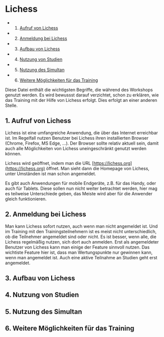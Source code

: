 # Lichess

<!-- vscode-markdown-toc -->
* 1. [Aufruf von Lichess](#AufrufvonLichess)
* 2. [Anmeldung bei Lichess](#AnmeldungbeiLichess)
* 3. [Aufbau von Lichess](#AufbauvonLichess)
* 4. [Nutzung von Studien](#NutzungvonStudien)
* 5. [Nutzung des Simultan](#NutzungdesSimultan)
* 6. [Weitere Möglichkeiten für das Training](#WeitereMglichkeitenfrdasTraining)

<!-- vscode-markdown-toc-config
	numbering=true
	autoSave=true
	/vscode-markdown-toc-config -->
<!-- /vscode-markdown-toc -->

Diese Datei enthält die wichtigsten Begriffe, die während des Workshops genutzt werden. Es wird bewussst darauf verzichtet, schon zu erklären, wie das Training mit der Hilfe von Lichess erfolgt. Dies erfolgt an einer anderen Stelle.

## 1. <a name='AufrufvonLichess'></a>Aufruf von Lichess

Lichess ist eine umfangreiche Anwendung, die über das Internet erreichbar ist. Im Regelfall nutzen Benutzer bei Lichess ihren installierten Browser (Chrome, Firefox, MS Edge, ...). Der Browser sollte relativ aktuell sein, damit auch alle Möglichkeiten von Lichess uneingeschränkt genutzt werden können.

Lichess wird geöffnet, indem man die URL [https://lichess.org](https://lichess.org) öffnet. Man sieht dann die Homepage von Lichess, unter Umständen ist man schon angemeldet.

Es gibt auch Anwendungen für mobile Endgeräte, z.B. für das Handy, oder auch für Tablets. Diese sollen nun nicht weiter betrachtet werden, hier mag es teilweise Unterschiede geben, das Meiste wird aber für die Anwender gleich funktionieren.

## 2. <a name='AnmeldungbeiLichess'></a>Anmeldung bei Lichess

Man kann Lichess sofort nutzen, auch wenn man nicht angemeldet ist. Und im Training mit den Trainingsteilnehmern ist es meist nicht unterschiedlich, ob die Teilnehmer angemeldet sind oder nicht. Es ist besser, wenn alle, die Lichess regelmäßig nutzen, sich dort auch anmelden. Erst als angemeldeter Benutzer von Lichess kann man einige der Feature sinnvoll nutzen. Das wichtiste Feature hier ist, dass man Wertungspunkte nur gewinnen kann, wenn man angemeldet ist. Auch eine aktive Teilnahme an Studien geht erst angemeldet.

## 3. <a name='AufbauvonLichess'></a>Aufbau von Lichess

## 4. <a name='NutzungvonStudien'></a>Nutzung von Studien

## 5. <a name='NutzungdesSimultan'></a>Nutzung des Simultan

## 6. <a name='WeitereMglichkeitenfrdasTraining'></a>Weitere Möglichkeiten für das Training

